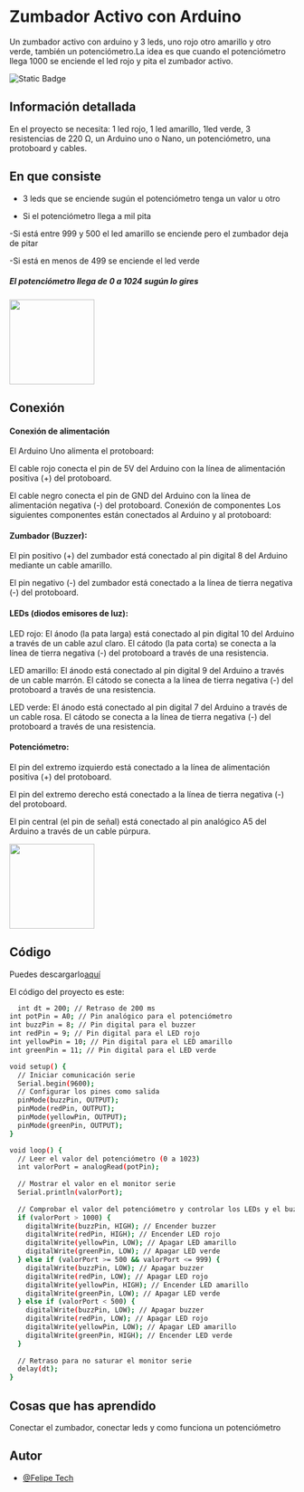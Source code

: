 
# Zumbador Activo con Arduino

Un zumbador activo con arduino y 3 leds, uno rojo otro amarillo y otro verde, también  un potenciómetro.La idea es que cuando el potenciómetro llega 1000 se enciende el led rojo y pita el zumbador activo.

![Static Badge](https://img.shields.io/badge/F%C3%A1cil-Arduino-blue)

## Información detallada
En el proyecto se necesita: 1 led rojo, 1 led amarillo, 1led verde, 3 resistencias de 220 Ω, un Arduino uno o Nano, un  potenciómetro, una protoboard y cables.


## En que consiste

- 3 leds que se enciende sugún el potenciómetro tenga un valor u otro

- Si el potenciómetro llega a mil pita

-Si está entre 999 y 500 el led amarillo se enciende pero el zumbador deja de pitar

-Si está en menos de 499 se enciende el led verde

##### El potenciómetro llega de 0 a 1024 sugún lo gires
<img src="https://imgs.search.brave.com/PfjO1pN9aH7QRsy-cDRt9IMZ_epd_vl_MAk5Rs75BOQ/rs:fit:860:0:0:0/g:ce/aHR0cHM6Ly91cGxv/YWQud2lraW1lZGlh/Lm9yZy93aWtpcGVk/aWEvY29tbW9ucy9i/L2I1L1BvdGVudGlv/bWV0ZXIuanBn" widht= "200" height= "150">

## Conexión

#### Conexión de alimentación
El Arduino Uno alimenta el protoboard:

El cable rojo conecta el pin de 5V del Arduino con la línea de alimentación positiva (+) del protoboard.

El cable negro conecta el pin de GND del Arduino con la línea de alimentación negativa (-) del protoboard.
Conexión de componentes
Los siguientes componentes están conectados al Arduino y al protoboard:

#### Zumbador (Buzzer):

El pin positivo (+) del zumbador está conectado al pin digital 8 del Arduino mediante un cable amarillo.

El pin negativo (-) del zumbador está conectado a la línea de tierra negativa (-) del protoboard.

#### LEDs (diodos emisores de luz):

LED rojo: El ánodo (la pata larga) está conectado al pin digital 10 del Arduino a través de un cable azul claro. El cátodo (la pata corta) se conecta a la línea de tierra negativa (-) del protoboard a través de una resistencia.

LED amarillo: El ánodo está conectado al pin digital 9 del Arduino a través de un cable marrón. El cátodo se conecta a la línea de tierra negativa (-) del protoboard a través de una resistencia.

LED verde: El ánodo está conectado al pin digital 7 del Arduino a través de un cable rosa. El cátodo se conecta a la línea de tierra negativa (-) del protoboard a través de una resistencia.

#### Potenciómetro:

El pin del extremo izquierdo está conectado a la línea de alimentación positiva (+) del protoboard.

El pin del extremo derecho está conectado a la línea de tierra negativa (-) del protoboard.

El pin central (el pin de señal) está conectado al pin analógico A5 del Arduino a través de un cable púrpura.


<img src="https://i.imgur.com/JfypFuZ.png" widht= "200" height= "150">


## Código
Puedes descargarlo<a href="https://drive.google.com/file/d/1kcB8YXb6BuCgXnxCgHKuIih2Ee5wUlQX/view?usp=sharing">aquí</a>


El código del proyecto es este:

```bash
  int dt = 200; // Retraso de 200 ms
int potPin = A0; // Pin analógico para el potenciómetro
int buzzPin = 8; // Pin digital para el buzzer
int redPin = 9; // Pin digital para el LED rojo
int yellowPin = 10; // Pin digital para el LED amarillo
int greenPin = 11; // Pin digital para el LED verde

void setup() {
  // Iniciar comunicación serie
  Serial.begin(9600);
  // Configurar los pines como salida
  pinMode(buzzPin, OUTPUT);
  pinMode(redPin, OUTPUT);
  pinMode(yellowPin, OUTPUT);
  pinMode(greenPin, OUTPUT);
}

void loop() {
  // Leer el valor del potenciómetro (0 a 1023)
  int valorPort = analogRead(potPin);
  
  // Mostrar el valor en el monitor serie
  Serial.println(valorPort);
  
  // Comprobar el valor del potenciómetro y controlar los LEDs y el buzzer
  if (valorPort > 1000) {
    digitalWrite(buzzPin, HIGH); // Encender buzzer
    digitalWrite(redPin, HIGH); // Encender LED rojo
    digitalWrite(yellowPin, LOW); // Apagar LED amarillo
    digitalWrite(greenPin, LOW); // Apagar LED verde
  } else if (valorPort >= 500 && valorPort <= 999) {
    digitalWrite(buzzPin, LOW); // Apagar buzzer
    digitalWrite(redPin, LOW); // Apagar LED rojo
    digitalWrite(yellowPin, HIGH); // Encender LED amarillo
    digitalWrite(greenPin, LOW); // Apagar LED verde
  } else if (valorPort < 500) {
    digitalWrite(buzzPin, LOW); // Apagar buzzer
    digitalWrite(redPin, LOW); // Apagar LED rojo
    digitalWrite(yellowPin, LOW); // Apagar LED amarillo
    digitalWrite(greenPin, HIGH); // Encender LED verde
  }
  
  // Retraso para no saturar el monitor serie
  delay(dt);
}
```
## Cosas que has aprendido

Conectar el zumbador, conectar leds y como funciona un potenciómetro

## Autor

- [@Felipe Tech](https://github.com/Felipe0Tech)




 


